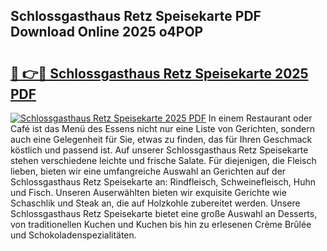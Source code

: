 ## Schlossgasthaus Retz Speisekarte PDF Download Online 2025 o4POP

# <h2><a href="http://gc6d19.nevu.top/?p=Schlossgasthaus+Retz+Speisekarte">🔗 👉🔴 Schlossgasthaus Retz Speisekarte 2025 PDF</a></h2>

[![Schlossgasthaus Retz Speisekarte 2025 PDF](https://i.imgur.com/dBaPXMq.png)](http://gc6d19.nevu.top/?p=Schlossgasthaus+Retz+Speisekarte)
In einem Restaurant oder Café ist das Menü des Essens nicht nur eine Liste von Gerichten, sondern auch eine Gelegenheit für Sie, etwas zu finden, das für Ihren Geschmack köstlich und passend ist. Auf unserer Schlossgasthaus Retz Speisekarte stehen verschiedene leichte und frische Salate. Für diejenigen, die Fleisch lieben, bieten wir eine umfangreiche Auswahl an Gerichten auf der Schlossgasthaus Retz Speisekarte an: Rindfleisch, Schweinefleisch, Huhn und Fisch. Unseren Auserwählten bieten wir exquisite Gerichte wie Schaschlik und Steak an, die auf Holzkohle zubereitet werden. Unsere Schlossgasthaus Retz Speisekarte bietet eine große Auswahl an Desserts, von traditionellen Kuchen und Kuchen bis hin zu erlesenen Crème Brûlée und Schokoladenspezialitäten.
